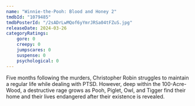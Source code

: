 ```yaml
---
name: "Winnie-the-Pooh: Blood and Honey 2"
tmdbId: "1079485"
tmdbPosterId: "/2sADrLwMQof6yYmrJRSa04tFZuS.jpg"
releaseDate: 2024-03-26
categoryRatings:
    gore: 0
    creepy: 0
    jumpscares: 0
    suspense: 0
    psychological: 0
---
```

Five months following the murders, Christopher Robin struggles to maintain a regular life while dealing with PTSD. However, deep within the 100-Acre-Wood, a destructive rage grows as Pooh, Piglet, Owl, and Tigger find their home and their lives endangered after their existence is revealed.

